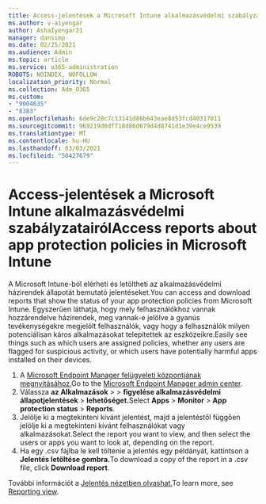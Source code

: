 ```yaml
---
title: Access-jelentések a Microsoft Intune alkalmazásvédelmi szabályzatairól
ms.author: v-aiyengar
author: AshaIyengar21
manager: dansimp
ms.date: 02/25/2021
ms.audience: Admin
ms.topic: article
ms.service: o365-administration
ROBOTS: NOINDEX, NOFOLLOW
localization_priority: Normal
ms.collection: Adm_O365
ms.custom:
- "9004635"
- "8383"
ms.openlocfilehash: 6de9c28c7c13141d86b643eae8d53fcd40317011
ms.sourcegitcommit: 969219d6dff18d86d679d4d8741d1e39e4ce9539
ms.translationtype: MT
ms.contentlocale: hu-HU
ms.lasthandoff: 03/03/2021
ms.locfileid: "50427679"
---
```

# <a name="access-reports-about-app-protection-policies-in-microsoft-intune"></a><span data-ttu-id="aabc8-102">Access-jelentések a Microsoft Intune alkalmazásvédelmi szabályzatairól</span><span class="sxs-lookup"><span data-stu-id="aabc8-102">Access reports about app protection policies in Microsoft Intune</span></span>

<span data-ttu-id="aabc8-103">A Microsoft Intune-ból elérheti és letöltheti az alkalmazásvédelmi házirendek állapotát bemutató jelentéseket.</span><span class="sxs-lookup"><span data-stu-id="aabc8-103">You can access and download reports that show the status of your app protection policies from Microsoft Intune.</span></span> <span data-ttu-id="aabc8-104">Egyszerűen láthatja, hogy mely felhasználókhoz vannak hozzárendelve házirendek, meg vannak-e jelölve a gyanús tevékenységekre megjelölt felhasználók, vagy hogy a felhasználók milyen potenciálisan káros alkalmazásokat telepítettek az eszközeikre.</span><span class="sxs-lookup"><span data-stu-id="aabc8-104">Easily see things such as which users are assigned policies, whether any users are flagged for suspicious activity, or which users have potentially harmful apps installed on their devices.</span></span>

1. <span data-ttu-id="aabc8-105">A [Microsoft Endpoint Manager felügyeleti központjának megnyitásához.](https://go.microsoft.com/fwlink/?linkid=2109431)</span><span class="sxs-lookup"><span data-stu-id="aabc8-105">Go to the [Microsoft Endpoint Manager admin center](https://go.microsoft.com/fwlink/?linkid=2109431).</span></span>
1. <span data-ttu-id="aabc8-106">Válassza **az Alkalmazások**  >    >  **figyelése alkalmazásvédelmi állapotjelentések**  >  **lehetőséget.**</span><span class="sxs-lookup"><span data-stu-id="aabc8-106">Select **Apps** > **Monitor** > **App protection status** > **Reports**.</span></span>
1. <span data-ttu-id="aabc8-107">Jelölje ki a megtekinteni kívánt jelentést, majd a jelentéstől függően jelölje ki a megtekinteni kívánt felhasználókat vagy alkalmazásokat.</span><span class="sxs-lookup"><span data-stu-id="aabc8-107">Select the report you want to view, and then select the users or apps you want to look at, depending on the report.</span></span>
1. <span data-ttu-id="aabc8-108">Ha egy .csv fájlba le kell töltenie a jelentés egy példányát, kattintson a **Jelentés letöltése gombra.**</span><span class="sxs-lookup"><span data-stu-id="aabc8-108">To download a copy of the report in a .csv file, click **Download report**.</span></span>

<span data-ttu-id="aabc8-109">További információt a [Jelentés nézetben olvashat.](https://go.microsoft.com/fwlink/?linkid=2109431)</span><span class="sxs-lookup"><span data-stu-id="aabc8-109">To learn more, see [Reporting view](https://go.microsoft.com/fwlink/?linkid=2109431).</span></span>
